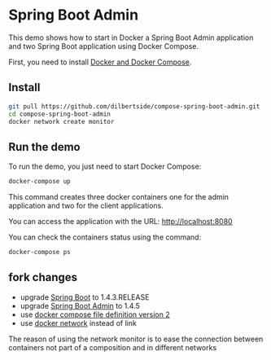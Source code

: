 # Spring Boot Admin

This demo shows how to start in Docker a Spring Boot Admin application and two Spring Boot application using Docker Compose.

First, you need to install [Docker and Docker Compose](https://docs.docker.com/compose/#installation-and-set-up).

## Install

```bash
git pull https://github.com/dilbertside/compose-spring-boot-admin.git
cd compose-spring-boot-admin
docker network create monitor
```

## Run the demo
To run the demo, you just need to start Docker Compose:

```bash
docker-compose up
```

This command creates three docker containers one for the admin application and two for the client applications.

You can access the application with the URL: [http://localhost:8080](http://localhost:8080)

You can check the containers status using the command:

```bash
docker-compose ps
```

## fork changes

* upgrade [Spring Boot](http://projects.spring.io/spring-boot/) to 1.4.3.RELEASE
* upgrade [Spring Boot Admin](https://github.com/codecentric/spring-boot-admin) to 1.4.5
* use [docker compose file definition version 2](https://docs.docker.com/compose/compose-file/#/version-2)
* use [docker network](https://docs.docker.com/engine/userguide/networking/) instead of link

The reason of using the network monitor is to ease the connection between containers not part of a composition and in different networks



